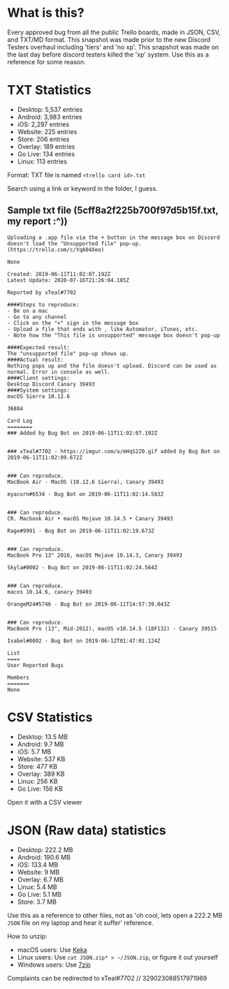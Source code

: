 # What is this?

Every approved bug from all the public Trello boards, made in JSON, CSV, and TXT/MD format. This snapshot was made prior to the new Discord Testers overhaul including 'tiers' and 'no xp'. This snapshot was made on the last day before discord testers killed the 'xp' system. Use this as a reference for some reason.

# TXT Statistics

- Desktop: 5,537 entries
- Android: 3,983 entries
- iOS: 2,297 entries
- Website: 225 entries
- Store: 206 entries
- Overlay: 189 entries
- Go Live: 134 entries
- Linux: 113 entries


Format: TXT file is named `<trello card id>.txt`

Search using a link or keyword in the folder, I guess.

## Sample txt file (5cff8a2f225b700f97d5b15f.txt, my report :^))

```
Uploading a .app file via the + button in the message box on Discord doesn't load the "Unsupported file" pop-up. (https://trello.com/c/YqA04Xeo)

None

Created: 2019-06-11T11:02:07.192Z
Latest Update: 2020-07-16T21:26:04.185Z

Reported by xTeal#7702

####Steps to reproduce:
- Be on a mac 
- Go to any channel 
- Click on the "+" sign in the message box 
- Upload a file that ends with , like Automator, iTunes, etc. 
- Note how the "This file is unsupported" message box doesn't pop-up

####Expected result:
The "unsupported file" pop-up shows up.
####Actual result:
Nothing pops up and the file doesn't upload. Discord can be used as normal. Error in console as well.
####Client settings:
Desktop Discord Canary 39493
####System settings:
macOS Sierra 10.12.6

36884

Card Log
========
### Added by Bug Bot on 2019-06-11T11:02:07.192Z


### xTeal#7702 - https://imgur.com/a/mHqS2Z0.gif added by Bug Bot on 2019-06-11T11:02:09.672Z


### Can reproduce.
MacBook Air - MacOS (10.12.6 Sierra), Canary 39493

myacorn#6534 - Bug Bot on 2019-06-11T11:02:14.583Z


### Can reproduce.
CR. Macbook Air • macOS Mojave 10.14.5 • Canary 39493

Rage#9991 - Bug Bot on 2019-06-11T11:02:19.673Z


### Can reproduce.
MacBook Pro 13" 2016, macOS Mojave 10.14.3, Canary 39493

Skyla#0002 - Bug Bot on 2019-06-11T11:02:24.564Z


### Can reproduce.
macos 10.14.6, canary 39493

OrangeM24#5746 - Bug Bot on 2019-06-11T14:57:39.043Z


### Can reproduce.
MacBook Pro (13", Mid-2012), macOS v10.14.5 (18F132) - Canary 39515

Isabel#0002 - Bug Bot on 2019-06-12T01:47:01.124Z

List
====
User Reported Bugs

Members
=======
None
```

# CSV Statistics

- Desktop: 13.5 MB
- Android: 9.7 MB
- iOS: 5.7 MB
- Website: 537 KB
- Store: 477 KB
- Overlay: 389 KB
- Linux: 256 KB
- Go Live: 156 KB

Open it with a CSV viewer

# JSON (Raw data) statistics

- Desktop: 222.2 MB
- Android: 190.6 MB
- iOS: 133.4 MB
- Website: 9 MB
- Overlay: 6.7 MB
- Linux: 5.4 MB
- Go Live: 5.1 MB
- Store: 3.7 MB

Use this as a reference to other files, not as 'oh cool, lets open a 222.2 MB `JSON` file on my laptop and hear it suffer' reference. 

How to unzip:

- macOS users: Use [Keka](https://www.keka.io/en/)
- Linux users: Use `cat JSON.zip* > ~/JSON.zip`, or figure it out yourself
- Windows users: Use [7zip](https://www.7-zip.org/download.html)

Complaints can be redirected to xTeal#7702 // 329023088517971969
